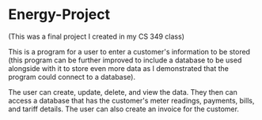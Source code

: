 # Energy-Project
(This was a final project I created in my CS 349 class)

This is a program for a user to enter a customer's information to be stored (this program can be further improved to include a database to be used alongside with it to store even more data as I demonstrated that the program
could connect to a database). 

The user can create, update, delete, and view the data. They then can access a database that has the customer's meter readings, payments, bills, and tariff details. 
The user can also create an invoice for the customer.

